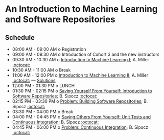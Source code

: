 # An Introduction to Machine Learning and Software Repositories

## Schedule

 * 08:00 AM - 09:00 AM  o  Registration
 * 09:00 AM - 09:30 AM  o  Introduction of Cohort 3 and the new instructors
 * 09:30 AM - 10:30 AM  o  [Introduction to Machine Learning I](https://github.com/LSSTC-DSFP/LSSTC-DSFP-Sessions/blob/master/Session7/Day1/BriefIntroToMachineLearning.ipynb); A. Miller [:octocat:](https://github.com/adamamiller)
 * 10:30 AM - 11:00 AM  o  Break
 * 11:00 AM - 12:00 PM  o  [Introduction to Machine Learning II](https://github.com/LSSTC-DSFP/LSSTC-DSFP-Sessions/blob/master/Session7/Day1/MachLearnAstroData.ipynb); A. Miller [:octocat:](https://github.com/adamamiller) –– [Solutions](https://github.com/LSSTC-DSFP/LSSTC-DSFP-Sessions/blob/master/Session7/Day1/MachLearnAstroDataSolutions.ipynb)
 * 12:00 PM - 01:30 PM  o  LUNCH
 * 01:30 PM - 02:15 PM  o  [Saving Yourself From Yourself: Introduction to Software Repositories](https://github.com/LSSTC-DSFP/LSSTC-DSFP-Sessions/blob/master/Session7/Day1/lsstc_software_repos.pdf); B. Sipocz [:octocat:](https://github.com/bsipocz)
 * 02:15 PM - 03:30 PM  o  [Problem: Building Software Repositories](https://github.com/LSSTC-DSFP/LSSTC-DSFP-Sessions/blob/master/Session7/Day1/Code%20repositories.ipynb); B. Sipocz [:octocat:](https://github.com/bsipocz)
 * 03:30 PM - 04:00 PM  o  Break
 * 04:00 PM - 04:45 PM  o  [Saving Others From Yourself: Unit Tests and Continuous Integration](https://github.com/LSSTC-DSFP/LSSTC-DSFP-Sessions/blob/master/Session7/Day1/lsstc_testing.pdf); B. Sipocz [:octocat:](https://github.com/bsipocz)
 * 04:45 PM - 06:00 PM  o  [Problem: Continuous Integration](https://github.com/LSSTC-DSFP/LSSTC-DSFP-Sessions/blob/master/Session7/Day1/Code%20testing%20and%20CI.ipynb); B. Sipocz [:octocat:](https://github.com/bsipocz)
